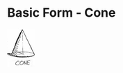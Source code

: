 # Basic Form - Cone

![Cone](https://github.com/vanHeemstraDesigns/photoshop-hello-world/blob/master/forms/cone/cone.png?raw=true "Cone")
